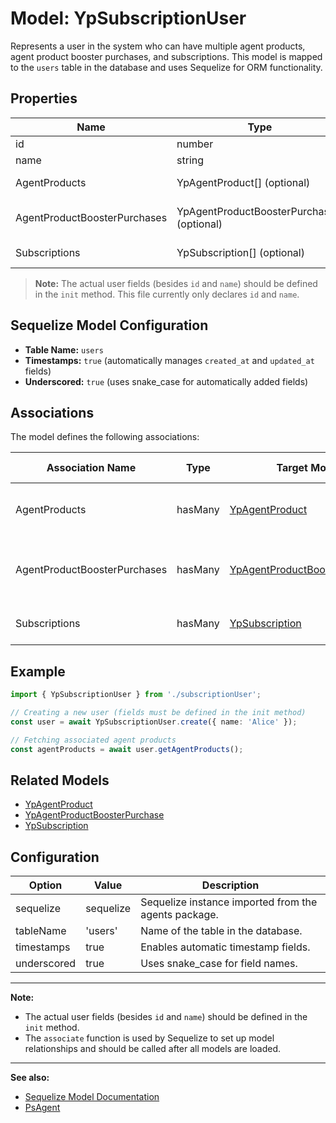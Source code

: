 # Model: YpSubscriptionUser

Represents a user in the system who can have multiple agent products, agent product booster purchases, and subscriptions. This model is mapped to the `users` table in the database and uses Sequelize for ORM functionality.

## Properties

| Name                              | Type                                 | Description                                                                 |
|------------------------------------|--------------------------------------|-----------------------------------------------------------------------------|
| id                                | number                               | Unique identifier for the user.                                             |
| name                              | string                               | Name of the user.                                                           |
| AgentProducts                     | YpAgentProduct[] (optional)          | Associated agent products for the user. See [YpAgentProduct](./agentProduct.md). |
| AgentProductBoosterPurchases       | YpAgentProductBoosterPurchase[] (optional) | Associated booster purchases for the user. See [YpAgentProductBoosterPurchase](./agentProductBoosterPurchase.md). |
| Subscriptions                     | YpSubscription[] (optional)          | Associated subscriptions for the user. See [YpSubscription](./subscription.md). |

> **Note:** The actual user fields (besides `id` and `name`) should be defined in the `init` method. This file currently only declares `id` and `name`.

## Sequelize Model Configuration

- **Table Name:** `users`
- **Timestamps:** `true` (automatically manages `created_at` and `updated_at` fields)
- **Underscored:** `true` (uses snake_case for automatically added fields)

## Associations

The model defines the following associations:

| Association Name                | Type      | Target Model                        | Foreign Key | Description                                                                 |
|---------------------------------|-----------|-------------------------------------|-------------|-----------------------------------------------------------------------------|
| AgentProducts                   | hasMany   | [YpAgentProduct](./agentProduct.md) | user_id     | A user can have many agent products.                                        |
| AgentProductBoosterPurchases    | hasMany   | [YpAgentProductBoosterPurchase](./agentProductBoosterPurchase.md) | user_id     | A user can have many agent product booster purchases.                       |
| Subscriptions                   | hasMany   | [YpSubscription](./subscription.md) | user_id     | A user can have many subscriptions.                                         |

## Example

```typescript
import { YpSubscriptionUser } from './subscriptionUser';

// Creating a new user (fields must be defined in the init method)
const user = await YpSubscriptionUser.create({ name: 'Alice' });

// Fetching associated agent products
const agentProducts = await user.getAgentProducts();
```

## Related Models

- [YpAgentProduct](./agentProduct.md)
- [YpAgentProductBoosterPurchase](./agentProductBoosterPurchase.md)
- [YpSubscription](./subscription.md)

## Configuration

| Option         | Value      | Description                                      |
|----------------|------------|--------------------------------------------------|
| sequelize      | sequelize  | Sequelize instance imported from the agents package. |
| tableName      | 'users'    | Name of the table in the database.               |
| timestamps     | true       | Enables automatic timestamp fields.              |
| underscored    | true       | Uses snake_case for field names.                 |

---

**Note:**  
- The actual user fields (besides `id` and `name`) should be defined in the `init` method.  
- The `associate` function is used by Sequelize to set up model relationships and should be called after all models are loaded.

---

**See also:**  
- [Sequelize Model Documentation](https://sequelize.org/docs/v6/core-concepts/model-basics/)  
- [PsAgent](https://github.com/CitizensFoundation/policy-synth/blob/main/agents/src/dbModels/agent.ts)